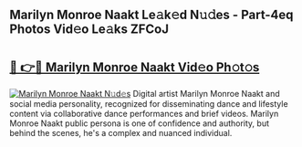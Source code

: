 ## Marilyn Monroe Naakt Le𝚊k𝚎d N𝚞𝚍es - Part-4eq Photos Vid𝚎o Le𝚊ks ZFCoJ

# <h2><a href="http://fb95zsv.evod.top/?m=Marilyn+Monroe+Naakt">🔗 👉🔴 Marilyn Monroe Naakt Vid𝚎o Ph𝚘t𝚘s</a></h2>

[![Marilyn Monroe Naakt N𝚞d𝚎s](https://i.imgur.com/8V9OHl7.gif)](http://fb95zsv.evod.top/?m=Marilyn+Monroe+Naakt)
Digital artist Marilyn Monroe Naakt and social media personality, recognized for disseminating dance and lifestyle content via collaborative dance performances and brief videos. Marilyn Monroe Naakt public persona is one of confidence and authority, but behind the scenes, he's a complex and nuanced individual. 
